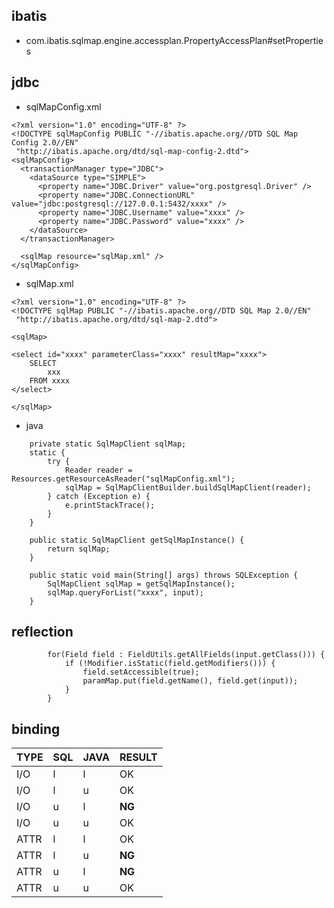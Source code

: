 
## ibatis
* com.ibatis.sqlmap.engine.accessplan.PropertyAccessPlan#setProperties

## jdbc

* sqlMapConfig.xml
```
<?xml version="1.0" encoding="UTF-8" ?>
<!DOCTYPE sqlMapConfig PUBLIC "-//ibatis.apache.org//DTD SQL Map Config 2.0//EN"
 "http://ibatis.apache.org/dtd/sql-map-config-2.dtd">
<sqlMapConfig>
  <transactionManager type="JDBC">
    <dataSource type="SIMPLE">
      <property name="JDBC.Driver" value="org.postgresql.Driver" />
      <property name="JDBC.ConnectionURL" value="jdbc:postgresql://127.0.0.1:5432/xxxx" />
      <property name="JDBC.Username" value="xxxx" />
      <property name="JDBC.Password" value="xxxx" />
    </dataSource>
  </transactionManager>

  <sqlMap resource="sqlMap.xml" />
</sqlMapConfig>
```

* sqlMap.xml
```
<?xml version="1.0" encoding="UTF-8" ?>
<!DOCTYPE sqlMap PUBLIC "-//ibatis.apache.org//DTD SQL Map 2.0//EN"
 "http://ibatis.apache.org/dtd/sql-map-2.dtd">
    
<sqlMap>

<select id="xxxx" parameterClass="xxxx" resultMap="xxxx">
    SELECT
        xxx
    FROM xxxx
</select>

</sqlMap>
```

* java
```
	private static SqlMapClient sqlMap;
	static {
		try {
			Reader reader = Resources.getResourceAsReader("sqlMapConfig.xml");
			sqlMap = SqlMapClientBuilder.buildSqlMapClient(reader);
		} catch (Exception e) {
			e.printStackTrace();
		}
	}

	public static SqlMapClient getSqlMapInstance() {
		return sqlMap;
	}

	public static void main(String[] args) throws SQLException {
		SqlMapClient sqlMap = getSqlMapInstance();
		sqlMap.queryForList("xxxx", input);
	}
```


## reflection
```
		for(Field field : FieldUtils.getAllFields(input.getClass())) {
			if (!Modifier.isStatic(field.getModifiers())) {
				field.setAccessible(true);
				paramMap.put(field.getName(), field.get(input));
			}
		}
```

## binding 

|TYPE | SQL | JAVA | RESULT |
|-----|-----|------|--------|
|I/O | l | l | OK |
|I/O | l | u | OK |
|I/O | u | l | __NG__ |
|I/O | u | u | OK |
|ATTR | l | l | OK |
|ATTR | l | u | __NG__ |
|ATTR | u | l | __NG__ |
|ATTR | u | u | OK |


